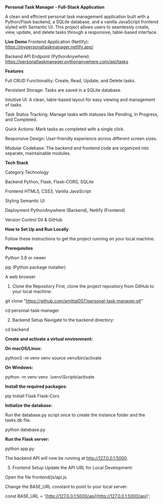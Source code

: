 **Personal Task Manager - Full-Stack Application**

A clean and efficient personal task management application built with a Python/Flask backend, a SQLite database, and a vanilla JavaScript frontend styled with Semantic UI. This project allows users to seamlessly create, view, update, and delete tasks through a responsive, table-based interface.

**Live Demo**
Frontend Application (Netlify): https://mypersonaltaskmanager.netlify.app/

Backend API Endpoint (PythonAnywhere): https://personaltaskmanager.pythonanywhere.com/api/tasks

**Features**

Full CRUD Functionality: Create, Read, Update, and Delete tasks.

Persistent Storage: Tasks are saved in a SQLite database.

Intuitive UI: A clean, table-based layout for easy viewing and management of tasks.

Task Status Tracking: Manage tasks with statuses like Pending, In Progress, and Completed.

Quick Actions: Mark tasks as completed with a single click.

Responsive Design: User-friendly experience across different screen sizes.

Modular Codebase: The backend and frontend code are organized into separate, maintainable modules.

**Tech Stack**

Category           Technology

Backend            Python, Flask, Flask-CORS, SQLite

Frontend           HTML5, CSS3, Vanilla JavaScript

Styling            Semantic UI

Deployment         PythonAnywhere (Backend), Netlify (Frontend)

Version Control    Git & GitHub

**How to Set Up and Run Locally**

Follow these instructions to get the project running on your local machine.

**Prerequisites**

Python 3.8 or newer

pip (Python package installer)

A web browser

1. Clone the Repository
   First, clone the project repository from GitHub to your local machine:

git clone "https://github.com/amittal007/personal-task-manager.git"

cd personal-task-manager

2. Backend Setup
   Navigate to the backend directory:

cd backend

**Create and activate a virtual environment:**

**On macOS/Linux:**

python3 -m venv venv
source venv/bin/activate

**On Windows:**

python -m venv venv
.\venv\Scripts\activate

**Install the required packages:**

pip install Flask Flask-Cors

**Initialize the database:**

Run the database.py script once to create the instance folder and the tasks.db file.

python database.py

**Run the Flask server:**

python app.py

The backend API will now be running at http://127.0.0.1:5000.

3. Frontend Setup
   Update the API URL for Local Development:

Open the file frontend/js/api.js.

Change the BASE_URL constant to point to your local server:

const BASE_URL = '[http://127.0.0.1:5000/api](http://127.0.0.1:5000/api)';
